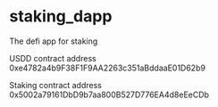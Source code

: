 # staking_dapp
The defi app for staking



USDD contract address 0xe4782a4b9F38F1F9AA2263c351aBddaaE01D62b9

Staking contract address 0x5002a79161DbD9b7aa800B527D776EA4d8eEeCDb
